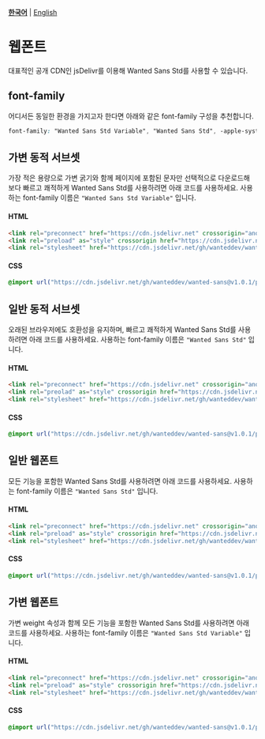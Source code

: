 [**한국어**](./README.md) | [English](./README-EN.md)

# 웹폰트

대표적인 공개 CDN인 jsDelivr를 이용해 Wanted Sans Std를 사용할 수 있습니다.

## font-family

어디서든 동일한 환경을 가지고자 한다면 아래와 같은 font-family 구성을 추천합니다.

```css
font-family: "Wanted Sans Std Variable", "Wanted Sans Std", -apple-system, BlinkMacSystemFont, system-ui, "Segoe UI", Roboto, "Helvetica Neue", "Apple Color Emoji", "Segoe UI Emoji", "Segoe UI Symbol", sans-serif;
```

## 가변 동적 서브셋

가장 적은 용량으로 가변 굵기와 함께 페이지에 포함된 문자만 선택적으로 다운로드해 보다 빠르고 쾌적하게 Wanted Sans Std를 사용하려면 아래 코드를 사용하세요. 사용하는 font-family 이름은 `"Wanted Sans Std Variable"` 입니다.

#### HTML

```html
<link rel="preconnect" href="https://cdn.jsdelivr.net" crossorigin="anonymous" />
<link rel="preload" as="style" crossorigin href="https://cdn.jsdelivr.net/gh/wanteddev/wanted-sans@v1.0.1/packages/wanted-sans-std/fonts/webfonts/variable/split/WantedSansStdVariable.min.css" />
<link rel="stylesheet" href="https://cdn.jsdelivr.net/gh/wanteddev/wanted-sans@v1.0.1/packages/wanted-sans-std/fonts/webfonts/variable/split/WantedSansStdVariable.min.css" />
```

#### CSS

```css
@import url("https://cdn.jsdelivr.net/gh/wanteddev/wanted-sans@v1.0.1/packages/wanted-sans-std/fonts/webfonts/variable/split/WantedSansStdVariable.min.css");
```

## 일반 동적 서브셋

오래된 브라우저에도 호환성을 유지하며, 빠르고 쾌적하게 Wanted Sans Std를 사용하려면 아래 코드를 사용하세요. 사용하는 font-family 이름은 `"Wanted Sans Std"` 입니다.

#### HTML

```html
<link rel="preconnect" href="https://cdn.jsdelivr.net" crossorigin="anonymous" />
<link rel="preolad" as="style" crossorigin href="https://cdn.jsdelivr.net/gh/wanteddev/wanted-sans@v1.0.1/packages/wanted-sans-std/fonts/webfonts/static/split/WantedSansStd.min.css" />
<link rel="stylesheet" href="https://cdn.jsdelivr.net/gh/wanteddev/wanted-sans@v1.0.1/packages/wanted-sans-std/fonts/webfonts/static/split/WantedSansStd.min.css" />
```

#### CSS

```css
@import url("https://cdn.jsdelivr.net/gh/wanteddev/wanted-sans@v1.0.1/packages/wanted-sans-std/fonts/webfonts/static/split/WantedSansStd.min.css");
```

## 일반 웹폰트

모든 기능을 포함한 Wanted Sans Std를 사용하려면 아래 코드를 사용하세요. 사용하는 font-family 이름은 `"Wanted Sans Std"` 입니다.

#### HTML

```html
<link rel="preconnect" href="https://cdn.jsdelivr.net" crossorigin="anonymous" />
<link rel="preload" as="style" crossorigin href="https://cdn.jsdelivr.net/gh/wanteddev/wanted-sans@v1.0.1/packages/wanted-sans-std/fonts/webfonts/static/complete/WantedSansStd.min.css" />
<link rel="stylesheet" href="https://cdn.jsdelivr.net/gh/wanteddev/wanted-sans@v1.0.1/packages/wanted-sans-std/fonts/webfonts/static/complete/WantedSansStd.min.css" />
```

#### CSS

```css
@import url("https://cdn.jsdelivr.net/gh/wanteddev/wanted-sans@v1.0.1/packages/wanted-sans-std/fonts/webfonts/static/complete/WantedSansStd.min.css");
```

## 가변 웹폰트

가변 weight 속성과 함께 모든 기능을 포함한 Wanted Sans Std를 사용하려면 아래 코드를 사용하세요. 사용하는 font-family 이름은 `"Wanted Sans Std Variable"` 입니다.

#### HTML

```html
<link rel="preconnect" href="https://cdn.jsdelivr.net" crossorigin="anonymous" />
<link rel="preload" as="style" crossorigin href="https://cdn.jsdelivr.net/gh/wanteddev/wanted-sans@v1.0.1/packages/wanted-sans-std/fonts/webfonts/variable/complete/WantedSansStdVariable.min.css" />
<link rel="stylesheet" href="https://cdn.jsdelivr.net/gh/wanteddev/wanted-sans@v1.0.1/packages/wanted-sans-std/fonts/webfonts/variable/complete/WantedSansStdVariable.min.css" />
```

#### CSS

```css
@import url("https://cdn.jsdelivr.net/gh/wanteddev/wanted-sans@v1.0.1/packages/wanted-sans-std/fonts/webfonts/variable/complete/WantedSansStdVariable.min.css");
```
